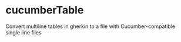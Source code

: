 # cucumberTable
Convert multiline tables in gherkin to a file with Cucumber-compatible single line files
